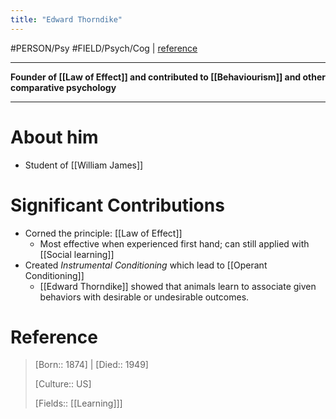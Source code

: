 ```yaml
---
title: "Edward Thorndike"
---
```



#PERSON/Psy #FIELD/Psych/Cog  | [reference](https://en.wikipedia.org/wiki/Edward_Thorndike)

---
**Founder of [[Law of Effect]] and contributed to [[Behaviourism]] and other comparative psychology**

---

# About him

- Student of [[William James]]

# Significant Contributions

- Corned the principle: [[Law of Effect]]
    - Most effective when experienced first hand; can still applied with [[Social learning]]
- Created *Instrumental Conditioning* which lead to [[Operant Conditioning]]
    - [[Edward Thorndike]] showed that animals learn to associate given behaviors with desirable or undesirable outcomes.

# Reference

 
> [Born:: 1874] | [Died:: 1949]
> 
> [Culture:: US]
> 
> [Fields:: [[Learning]]]
